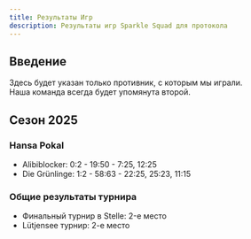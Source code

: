 ```yaml
---
title: Результаты Игр  
description: Результаты игр Sparkle Squad для протокола  
---
```


## Введение
Здесь будет указан только противник, с которым мы играли.  
Наша команда всегда будет упомянута второй.

## Сезон 2025

### Hansa Pokal

- Alibiblocker: 0:2 - 19:50 - 7:25, 12:25
- Die Grünlinge: 1:2 - 58:63 - 22:25, 25:23, 11:15

### Общие результаты турнира

- Финальный турнир в Stelle: 2-е место
- Lütjensee турнир: 2-е место